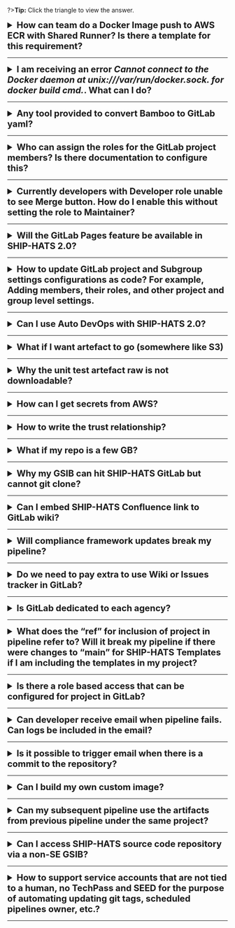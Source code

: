 ?>**Tip:** Click the triangle to view the answer.


<details>
  <summary style="font-size:20px"><b>How can team do a Docker Image push to AWS ECR with Shared Runner? Is there a template for this requirement?	</b></summary><br>

Refer to the [COE template for Awscli Docker Image](https://sgts.gitlab-dedicated.com/pipeline-coe/awscli-docker-image).

</details>

---

<details>
  <summary style="font-size:20px"><b>I am receiving an error <i>Cannot connect to the Docker daemon at unix:///var/run/docker.sock. for docker build cmd.</i>. What can I do? </b></summary><br>

Consider using [ship-hats-templates](https://sgts.gitlab-dedicated.com/wog/gvt/ship/ship-hats-templates) to overcome these errors.

Refer to [Common Functions](https://sgts.gitlab-dedicated.com/wog/gvt/ship/ship-hats-templates/-/blob/main/templates/.gitlab-ci-common.yml) in GitLab. 

</details>

---

<details>
  <summary style="font-size:20px"><b>Any tool provided to convert Bamboo to GitLab yaml? </b></summary><br>

No, we do not have any tools to convert Bamboo to GitLab yaml. The team is working on streamlining Bamboo pipelines to GitLab yaml. You can read about [E2E templates](pipeline-templates) and access the [E2E templates](https://sgts.gitlab-dedicated.com/wog/gvt/ship/e2e-templates) to apply.

</details>

---

<details>
  <summary style="font-size:20px"><b>Who can assign the roles for the GitLab project members? Is there documentation to configure this? </b></summary><br>

The owner (i.e. Project Admin) can configure and assign roles for their own project members. For more details, refer to [GitLab documentation](https://docs.gitlab.com/ee/user/project/members/#add-users-to-a-project).
</details>

---

<details>
  <summary style="font-size:20px"><b> Currently developers with Developer role unable to see Merge button. How do I enable this without setting the role to Maintainer?		</b></summary><br>

In GitLab, navigate to your project > **Settings**/**Repository** to make the necessary changes.

</details>

---

<details>
  <summary style="font-size:20px"><b>Will the GitLab Pages feature be available in SHIP-HATS 2.0? </b></summary><br>

Yes, GitLab Pages feature is in SHIP-HATS 2.0 roadmap. It is tentatively planned for Q1 2023. 
</details>

---

<details>
  <summary style="font-size:20px"><b>How to update GitLab project and Subgroup settings configurations as code? For example, Adding members, their roles, and other project and group level settings.	</b></summary><br>

Refer to following documentation resources:
- [https://registry.terraform.io/providers/gitlabhq/gitlab/latest/docs](https://registry.terraform.io/providers/gitlabhq/gitlab/latest/docs)
- [https://docs.gitlab.com/ee/user/project/code_owners.html](https://docs.gitlab.com/ee/user/project/code_owners.html)
</details>

---

<details>
  <summary style="font-size:20px"><b> Can I use Auto DevOps with SHIP-HATS 2.0?</b></summary><br>

Yes, Auto DevOps is available. However, we encourage you to explore our E2E templates. You can read about [E2E templates](pipeline-templates) and access the [E2E templates](https://sgts.gitlab-dedicated.com/wog/gvt/ship/e2e-templates).

</details>

---

<details>
  <summary style="font-size:20px"><b>What if I want artefact to go (somewhere like S3)</b></summary><br>

You can do so if the runner image has AWS CLI and your S3 bucket allows access.
</details>

---

<details>
  <summary style="font-size:20px"><b>Why the unit test artefact raw is not downloadable? </b></summary><br>

Make sure that `Need artefact:path` is defined.

</details>

---

<details>
  <summary style="font-size:20px"><b>How can I get secrets from AWS? </b></summary><br>

1. Set up IDP and define role to give access to secrets.
1. Configure trust relationship to trust your gitlab project. 
1. Refer to [GitLab documentation](https://docs.gitlab.com/ee/ci/cloud_services/aws/#configure-a-role-and-trust).

</details>

---

<details>
  <summary style="font-size:20px"><b>How to write the trust relationship? </b></summary><br>

Refer to [GitLab documentation](https://docs.gitlab.com/ee/ci/cloud_services/aws/). 

</details>

---

<details>
  <summary style="font-size:20px"><b>What if my repo is a few GB? </b></summary><br>

Baseline configuration limits each repo size to 2G. GitLab repositories are code repositories. Therefore, it is recommended that it does not store binaries like executables, pictures, or videos, etc. 

If your GitLab repo size > 2GB repo, consider reducing size. For further support, [raise a service request](https://jira.ship.gov.sg/servicedesk/customer/portal/11) with your requirement.
</details>

---

<details>
  <summary style="font-size:20px"><b>Why my GSIB can hit SHIP-HATS GitLab but cannot git clone? </b></summary><br>

GitLab dedicated works on the SIS browser but not on the CLI. It will fail because it cannot reach a DNS that can resolve the GitLab dedicated domain. You need to check with your agency IT team to see if there could be firewall blocking the CLI.
</details>

---

<details>
  <summary style="font-size:20px"><b>Can I embed SHIP-HATS Confluence link to GitLab wiki? </b></summary><br>

Yes. Viewers of the GitLab wiki page must have access to your Confluence link to route from GitLab to Confluence.
</details>

---

<details>
  <summary style="font-size:20px"><b>Will compliance framework updates break my pipeline?</b></summary><br>

We are working on compliance version release management. You will be able to upgrade at your own convenience by changing the version to reference. [Compliance Framework](compliance-framework)
</details>

---

<details>
  <summary style="font-size:20px"><b>Do we need to pay extra to use Wiki or Issues tracker in GitLab? </b></summary><br>

No. 
</details>

---

<details>
  <summary style="font-size:20px"><b>Is GitLab dedicated to each agency? </b></summary><br>

No. It is a shared model where all onboarded agencies will be on the same platform.
</details>

---

<details>
  <summary style="font-size:20px"><b>What does the “ref” for inclusion of project in pipeline refer to? Will it break my pipeline if there were changes to “main” for SHIP-HATS Templates if I am including the templates in my project? </b></summary><br>

It refers to the branch of the repository that the templates were in. You may choose to reference with versioned tags instead of main branch to ensure that changes in the main branch will not affect the templates you are referencing.
</details>

---

<details>
  <summary style="font-size:20px"><b>Is there a role based access that can be configured for project in GitLab? </b></summary><br>

Refer to [GitLab roles and permissions documentation](https://docs.gitlab.com/ee/user/permissions.html). You can configure Project Settings in GitLab for additional changes such as restricting certain groups/users to merge a merge request or push commit on protected branch and merge request approval.
</details>

---

<details>
  <summary style="font-size:20px"><b>Can developer receive email when pipeline fails. Can logs be included in the email? </b></summary><br>

The failed pipeline email notification will be sent to the author of the pipeline. Refer to [GitLab documentation](https://docs.gitlab.com/ee/user/profile/notifications.html#notification-events-on-issues-merge-requests-and-epics). 

If you have access to GitLab dedicated, you will be using default Global Notification settings. You can [configure the email notification](https://docs.gitlab.com/ee/user/profile/notifications.html). It is not advisable to include logs in pipeline failure email. We recommend that you access the GitLab job to view the logs.
</details>

---

<details>
  <summary style="font-size:20px"><b>Is it possible to trigger email when there is a commit to the repository? </b></summary><br>

You can [enable emails on push](https://docs.gitlab.com/ee/user/project/integrations/emails_on_push.html) to receive email notifications for every change that is pushed to your project.

</details>

---

<details>
  <summary style="font-size:20px"><b>Can I build my own custom image? </b></summary><br>

You can build and store your custom image in your GitLab Project container registry. You can also contribute your custom image to the [Pipeline COE (innersource)](pipeline-coe).

</details>

---

<details>
  <summary style="font-size:20px"><b>Can my subsequent pipeline use the artifacts from previous pipeline under the same project? </b></summary><br>

You will need to define `needs:project` in a job of your subsequent pipeline. In this case, you will need to have different branch (i.e. main branch for subsequent pipeline and branch-A for previous pipeline). Refer to [GitLab documentation](https://docs.gitlab.com/ee/ci/yaml/#needsproject).

</details>

---

<details>
  <summary style="font-size:20px"><b> Can I access SHIP-HATS source code repository via a non-SE GSIB?</b></summary><br>

You could view the source codes via a non-SE GSIB and edit files via the GitLab Web IDE using secure browsing. However, you will not be able to perform most development activities on a non-SE GSIB, such as `git push`, `git pull`, `git fetch` in SHIP-HATS.

</details>

---

<details>
  <summary style="font-size:20px"><b>How to support service accounts that are not tied to a human, no TechPass and SEED for the purpose of automating updating git tags, scheduled pipelines owner, etc.?	</b></summary><br>

We recommend that you use auto-generated CI tokens for all the tools need. This feature is available via the SHIP-HATS portal. You can [retrieve these CI tokens](https://docs.developer.tech.gov.sg/docs/ship-hats-portal/manage-tokens) and update them in your pipelines.	
</details>

---
